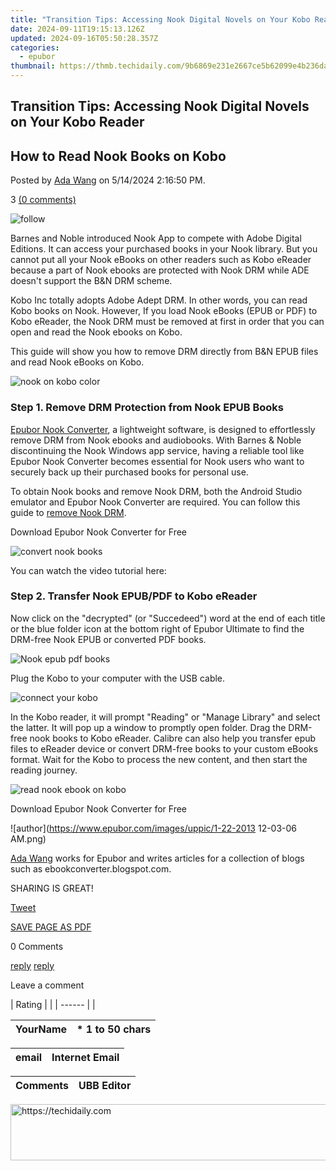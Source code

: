 ```yaml
---
title: "Transition Tips: Accessing Nook Digital Novels on Your Kobo Reader"
date: 2024-09-11T19:15:13.126Z
updated: 2024-09-16T05:50:28.357Z
categories:
  - epubor
thumbnail: https://thmb.techidaily.com/9b6869e231e2667ce5b62099e4b236daaa6b93b4b1b8e67663aad45fe3a9f4b0.png
---
```


## Transition Tips: Accessing Nook Digital Novels on Your Kobo Reader

## How to Read Nook Books on Kobo

Posted by [Ada Wang](https://plus.google.com/+AdaWang/posts) on 5/14/2024 2:16:50 PM.

3 [(0 comments)](http://www.epubor.com/#comment-area) 

![follow](http://www.epubor.com/images/follow.png)

Barnes and Noble introduced Nook App to compete with Adobe Digital Editions. It can access your purchased books in your Nook library. But you cannot put all your Nook eBooks on other readers such as Kobo eReader because a part of Nook ebooks are protected with Nook DRM while ADE doesn't support the B&N DRM scheme. 

Kobo Inc totally adopts Adobe Adept DRM. In other words, you can read Kobo books on Nook. However, If you load Nook eBooks (EPUB or PDF) to Kobo eReader, the Nook DRM must be removed at first in order that you can open and read the Nook ebooks on Kobo.

This guide will show you how to remove DRM directly from B&N EPUB files and read Nook eBooks on Kobo.

![nook on kobo color](http://www.epubor.com/images/uppic/nook-on-kobo-color.png)

### Step 1\. Remove DRM Protection from Nook EPUB Books

[Epubor Nook Converter](https://tools.techidaily.com/epubor/nook-converter/), a lightweight software, is designed to effortlessly remove DRM from Nook ebooks and audiobooks. With Barnes & Noble discontinuing the Nook Windows app service, having a reliable tool like Epubor Nook Converter becomes essential for Nook users who want to securely back up their purchased books for personal use.

To obtain Nook books and remove Nook DRM, both the Android Studio emulator and Epubor Nook Converter are required. You can follow this guide to [remove Nook DRM](https://tools.techidaily.com/epubor/nook-converter/). 

Download Epubor Nook Converter for Free

[](https://tools.techidaily.com/epubor/nook-converter/) [](https://tools.techidaily.com/epubor/nook-converter/) 

![convert nook books](http://www.epubor.com/images/uppic/convert-nook-books-1.png)

You can watch the video tutorial here:

### Step 2\. Transfer Nook EPUB/PDF to Kobo eReader

Now click on the "decrypted" (or "Succedeed") word at the end of each title or the blue folder icon at the bottom right of Epubor Ultimate to find the DRM-free Nook EPUB or converted PDF books.

![Nook epub pdf books](http://www.epubor.com/images/uppic/nook-epub-pdf-book.png)

Plug the Kobo to your computer with the USB cable. 

![connect your kobo](http://www.epubor.com/images/uppic/connect-your-kobo-to-computer.jpg)

In the Kobo reader, it will prompt "Reading" or "Manage Library" and select the latter. It will pop up a window to promptly open folder. Drag the DRM-free nook books to Kobo eReader. Calibre can also help you transfer epub files to eReader device or convert DRM-free books to your custom eBooks format. Wait for the Kobo to process the new content, and then start the reading journey.

![read nook ebook on kobo](http://www.epubor.com/images/uppic/read-nook-ebook-on-kobo-glo.png)

Download Epubor Nook Converter for Free

[](https://tools.techidaily.com/epubor/nook-converter/) [](https://tools.techidaily.com/epubor/nook-converter/) 

![author](https://www.epubor.com/images/uppic/1-22-2013 12-03-06 AM.png)

[Ada Wang](https://plus.google.com/+AdaWang/posts) works for Epubor and writes articles for a collection of blogs such as ebookconverter.blogspot.com.

SHARING IS GREAT!

[Tweet](https://twitter.com/share) 

[SAVE PAGE AS PDF](https://tools.techidaily.com/epubor/products/) 

0 Comments

[reply](https://tools.techidaily.com/epubor/products/) [reply](https://tools.techidaily.com/epubor/products/) 

Leave a comment

| Rating |  |
| ------ |  |

| YourName | \*  1 to 50 chars |
| -------- | ----------------- |

| email | Internet Email |
| ----- | -------------- |

| Comments | UBB Editor |
| -------- | ---------- |

<ins class="adsbygoogle"
     style="display:block"
     data-ad-format="autorelaxed"
     data-ad-client="ca-pub-7571918770474297"
     data-ad-slot="1223367746"></ins>

<ins class="adsbygoogle"
     style="display:block"
     data-ad-client="ca-pub-7571918770474297"
     data-ad-slot="8358498916"
     data-ad-format="auto"
     data-full-width-responsive="true"></ins>



<!-- affiliate ads begin -->
<a href="https://unicoeye.pxf.io/c/5597632/2134229/18498" target="_top" id="2134229">
  <img src="//a.impactradius-go.com/display-ad/18498-2134229" border="0" alt="https://techidaily.com" width="728" height="90"/>
</a>
<img height="0" width="0" src="https://unicoeye.pxf.io/i/5597632/2134229/18498" style="position:absolute;visibility:hidden;" border="0" />
<!-- affiliate ads end -->

